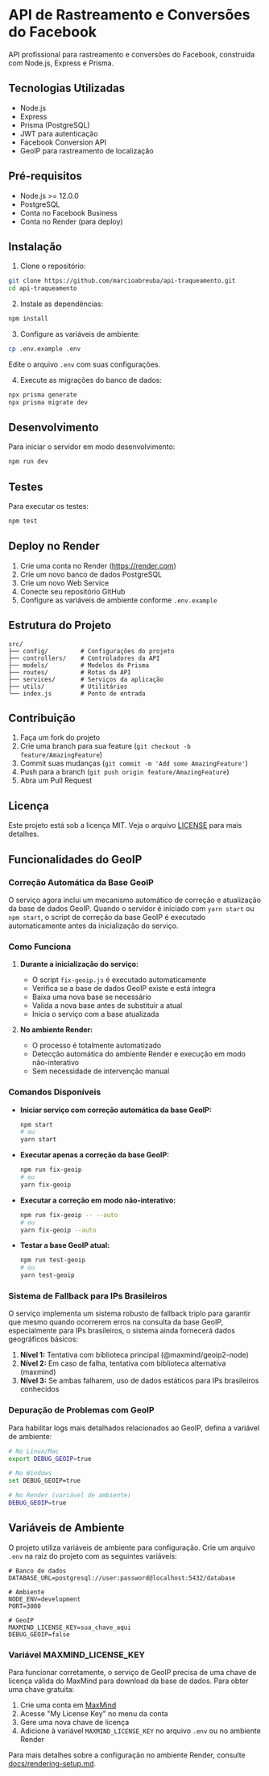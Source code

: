 # API de Rastreamento e Conversões do Facebook

API profissional para rastreamento e conversões do Facebook, construída com Node.js, Express e Prisma.

## Tecnologias Utilizadas

- Node.js
- Express
- Prisma (PostgreSQL)
- JWT para autenticação
- Facebook Conversion API
- GeoIP para rastreamento de localização

## Pré-requisitos

- Node.js >= 12.0.0
- PostgreSQL
- Conta no Facebook Business
- Conta no Render (para deploy)

## Instalação

1. Clone o repositório:
```bash
git clone https://github.com/marcioabreuba/api-traqueamento.git
cd api-traqueamento
```

2. Instale as dependências:
```bash
npm install
```

3. Configure as variáveis de ambiente:
```bash
cp .env.example .env
```
Edite o arquivo `.env` com suas configurações.

4. Execute as migrações do banco de dados:
```bash
npx prisma generate
npx prisma migrate dev
```

## Desenvolvimento

Para iniciar o servidor em modo desenvolvimento:
```bash
npm run dev
```

## Testes

Para executar os testes:
```bash
npm test
```

## Deploy no Render

1. Crie uma conta no Render (https://render.com)
2. Crie um novo banco de dados PostgreSQL
3. Crie um novo Web Service
4. Conecte seu repositório GitHub
5. Configure as variáveis de ambiente conforme `.env.example`

## Estrutura do Projeto

```
src/
├── config/         # Configurações do projeto
├── controllers/    # Controladores da API
├── models/         # Modelos do Prisma
├── routes/         # Rotas da API
├── services/       # Serviços da aplicação
├── utils/          # Utilitários
└── index.js        # Ponto de entrada
```

## Contribuição

1. Faça um fork do projeto
2. Crie uma branch para sua feature (`git checkout -b feature/AmazingFeature`)
3. Commit suas mudanças (`git commit -m 'Add some AmazingFeature'`)
4. Push para a branch (`git push origin feature/AmazingFeature`)
5. Abra um Pull Request

## Licença

Este projeto está sob a licença MIT. Veja o arquivo [LICENSE](LICENSE) para mais detalhes.

## Funcionalidades do GeoIP

### Correção Automática da Base GeoIP

O serviço agora inclui um mecanismo automático de correção e atualização da base de dados GeoIP. Quando o servidor é iniciado com `yarn start` ou `npm start`, o script de correção da base GeoIP é executado automaticamente antes da inicialização do serviço.

### Como Funciona

1. **Durante a inicialização do serviço:**
   - O script `fix-geoip.js` é executado automaticamente
   - Verifica se a base de dados GeoIP existe e está íntegra
   - Baixa uma nova base se necessário
   - Valida a nova base antes de substituir a atual
   - Inicia o serviço com a base atualizada

2. **No ambiente Render:**
   - O processo é totalmente automatizado
   - Detecção automática do ambiente Render e execução em modo não-interativo
   - Sem necessidade de intervenção manual

### Comandos Disponíveis

- **Iniciar serviço com correção automática da base GeoIP:**
  ```bash
  npm start
  # ou
  yarn start
  ```

- **Executar apenas a correção da base GeoIP:**
  ```bash
  npm run fix-geoip
  # ou
  yarn fix-geoip
  ```

- **Executar a correção em modo não-interativo:**
  ```bash
  npm run fix-geoip -- --auto
  # ou
  yarn fix-geoip --auto
  ```

- **Testar a base GeoIP atual:**
  ```bash
  npm run test-geoip
  # ou
  yarn test-geoip
  ```

### Sistema de Fallback para IPs Brasileiros

O serviço implementa um sistema robusto de fallback triplo para garantir que mesmo quando ocorrerem erros na consulta da base GeoIP, especialmente para IPs brasileiros, o sistema ainda fornecerá dados geográficos básicos:

1. **Nível 1:** Tentativa com biblioteca principal (@maxmind/geoip2-node)
2. **Nível 2:** Em caso de falha, tentativa com biblioteca alternativa (maxmind)
3. **Nível 3:** Se ambas falharem, uso de dados estáticos para IPs brasileiros conhecidos

### Depuração de Problemas com GeoIP

Para habilitar logs mais detalhados relacionados ao GeoIP, defina a variável de ambiente:

```bash
# No Linux/Mac
export DEBUG_GEOIP=true

# No Windows
set DEBUG_GEOIP=true

# No Render (variável de ambiente)
DEBUG_GEOIP=true
```

## Variáveis de Ambiente

O projeto utiliza variáveis de ambiente para configuração. Crie um arquivo `.env` na raiz do projeto com as seguintes variáveis:

```
# Banco de dados
DATABASE_URL=postgresql://user:password@localhost:5432/database

# Ambiente
NODE_ENV=development
PORT=3000

# GeoIP
MAXMIND_LICENSE_KEY=sua_chave_aqui
DEBUG_GEOIP=false
```

### Variável MAXMIND_LICENSE_KEY

Para funcionar corretamente, o serviço de GeoIP precisa de uma chave de licença válida do MaxMind para download da base de dados. Para obter uma chave gratuita:

1. Crie uma conta em [MaxMind](https://www.maxmind.com/en/geolite2/signup)
2. Acesse "My License Key" no menu da conta
3. Gere uma nova chave de licença
4. Adicione à variável `MAXMIND_LICENSE_KEY` no arquivo `.env` ou no ambiente Render

Para mais detalhes sobre a configuração no ambiente Render, consulte [docs/rendering-setup.md](docs/rendering-setup.md).

